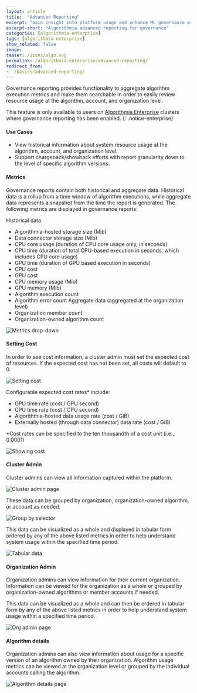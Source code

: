 ```yaml
---
layout: article
title:  "Advanced Reporting"
excerpt: "Gain insight into platform usage and enhance ML governance with Algorithmia's advanced reporting capabilities"
excerpt-short: "Algorithmia advanced reporting for governance"
categories: [algorithmia-enterprise]
tags: [algorithmia-enterprise]
show_related: false
image:
teaser: /icons/algo.svg
permalink: /algorithmia-enterprise/advanced-reporting/
redirect_from:
-  /basics/advanced-reporting/
---
```


Governance reporting provides functionality to aggregate algorithm execution metrics and make them searchable in order to easily review resource usage at the algorithm, account, and organization level.

This feature is only available to users on [Algorithmia Enterprise](/enterprise) clusters where governance reporting has been enabled.
{: .notice-enterprise}

#### Use Cases

- View historical information about system resource usage at the algorithm, account, and organization level.
- Support chargeback/showback efforts with report granularity down to the level of specific algorithm versions.

#### Metrics

Governance reports contain both historical and aggregate data. Historical data is a rollup from a time window of algorithm executions, while aggregate data represents a snapshot from the time the report is generated. The following metrics are displayed in governance reports:

Historical data
- Algorithmia-hosted storage size (Mib)
- Data connector storage size (Mib)
- CPU core usage (duration of CPU core usage only, in seconds)
- CPU time (duration of total CPU-based execution in seconds, which includes CPU core usage)
- GPU time (duration of GPU based execution in seconds)
- CPU cost
- GPU cost
- CPU memory usage (Mib)
- GPU memory (Mib)
- Algorithm execution count
- Algorithm error count
  Aggregate data (aggregated at the organization level)
- Organization member count
- Organization-owned algorithm count

![Metrics drop-down](/developers/images/post_images/advanced_reporting/governance_reporting_metrics_list.png)

#### Setting Cost

In order to see cost information, a cluster admin must set the expected cost of resources. If the expected cost has not been set, all costs will default to 0.

![Setting cost](/developers/images/post_images/advanced_reporting/governance_reporting_set_cost.png)

Configurable expected cost rates* include:
- GPU time rate (cost / GPU second)
- CPU time rate (cost / CPU second)
- Algorithmia-hosted data usage rate (cost / GiB)
- Externally hosted (through data connector) data rate (cost / GiB)

*Cost rates can be specified to the ten thousandth of a cost unit (i.e., 0.0001)

![Showing cost](/developers/images/post_images/advanced_reporting/governance_reporting_view_cost.png)

#### Cluster Admin

Cluster admins can view all information captured within the platform.

![Cluster admin page](/developers/images/post_images/advanced_reporting/governance_reporting_cluster_admin.png)

These data can be grouped by organization, organization-owned algorithm, or account as needed.

![Group by selector](/developers/images/post_images/advanced_reporting/governance_reporting_groupby_list.png)

This data can be visualized as a whole and displayed in tabular form ordered by any of the above listed metrics in order to help understand system usage within the specified time period.

![Tabular data](/developers/images/post_images/advanced_reporting/governance_reporting_tabular.png)

#### Organization Admin

Organization admins can view information for their current organization. Information can be viewed for the organization as a whole or grouped by organization-owned algorithms or member accounts if needed.

This data can be visualized as a whole and can then be ordered in tabular form by any of the above listed metrics in order to help understand system usage within a specified time period.

![Org admin page](/developers/images/post_images/advanced_reporting/governance_reporting_organization_report.png)

#### Algorithm details

Organization admins can also view information about usage for a specific version of an algorithm owned by their organization. Algorithm usage metrics can be viewed at the organization level or grouped by the individual accounts calling the algorithm.

![Algorithm details page](/developers/images/post_images/advanced_reporting/governance_reporting_algorithm_report.png)
